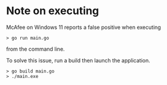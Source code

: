 # Note on executing

McAfee on Windows 11 reports a false positive when executing

`> go run main.go`

from the command line.

To solve this issue, run a build then launch the application.

```
> go build main.go
> ./main.exe
```
